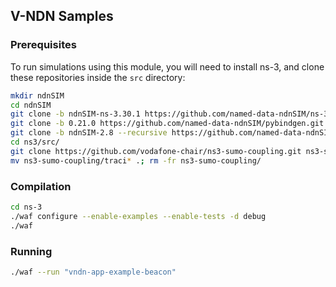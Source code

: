 ## V-NDN Samples

### Prerequisites ###

To run simulations using this module, you will need to install ns-3, and clone these repositories inside the `src` directory:

```bash
mkdir ndnSIM
cd ndnSIM
git clone -b ndnSIM-ns-3.30.1 https://github.com/named-data-ndnSIM/ns-3-dev.git ns-3
git clone -b 0.21.0 https://github.com/named-data-ndnSIM/pybindgen.git pybindgen
git clone -b ndnSIM-2.8 --recursive https://github.com/named-data-ndnSIM/ndnSIM ns-3/src/ndnSIM
cd ns3/src/
git clone https://github.com/vodafone-chair/ns3-sumo-coupling.git ns3-sumo-coupling
mv ns3-sumo-coupling/traci* .; rm -fr ns3-sumo-coupling/

```

### Compilation ###
```bash
cd ns-3
./waf configure --enable-examples --enable-tests -d debug
./waf 

```

### Running ###
```bash
./waf --run "vndn-app-example-beacon"
```
